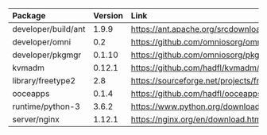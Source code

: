 | Package | Version | Link | Maintainer |
| :------ | :------ | :--- | :--------- |
| developer/build/ant		| 1.9.9		| https://ant.apache.org/srcdownload.cgi | [omniosorg](https://github.com/omniosorg)
| developer/omni		| 0.2		| https://github.com/omniosorg/omni/releases | [omniosorg](https://github.com/omniosorg)
| developer/pkgmgr		| 0.1.10	| https://github.com/omniosorg/pkgmgr/releases | [omniosorg](https://github.com/omniosorg)
| kvmadm			| 0.12.1	| https://github.com/hadfl/kvmadm/releases | [omniosorg](https://github.com/omniosorg)
| library/freetype2		| 2.8		| https://sourceforge.net/projects/freetype/files/freetype2/ | [omniosorg](https://github.com/omniosorg)
| ooceapps			| 0.1.4		| https://github.com/hadfl/ooceapps/releases | [omniosorg](https://github.com/omniosorg)
| runtime/python-3		| 3.6.2		| https://www.python.org/downloads/source/ | [omniosorg](https://github.com/omniosorg)
| server/nginx			| 1.12.1	| https://nginx.org/en/download.html | [omniosorg](https://github.com/omniosorg)

